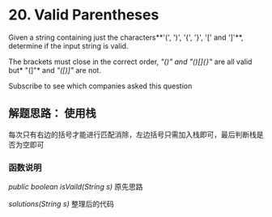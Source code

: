 #  20. Valid Parentheses

Given a string containing just the characters**'(', ')', '{', '}', '[' and ']'**, determine if the input string is valid.

The brackets must close in the correct order, *"()" and "()[]{}"* are all valid but* "(]"* and *"([)]"* are not.

Subscribe to see which companies asked this question

## 解题思路： 使用栈

每次只有右边的括号才能进行匹配消除，左边括号只需加入栈即可，最后判断栈是否为空即可


### 函数说明

*public boolean isVaild(String s)* 原先思路

*solutions(String s)* 整理后的代码 
